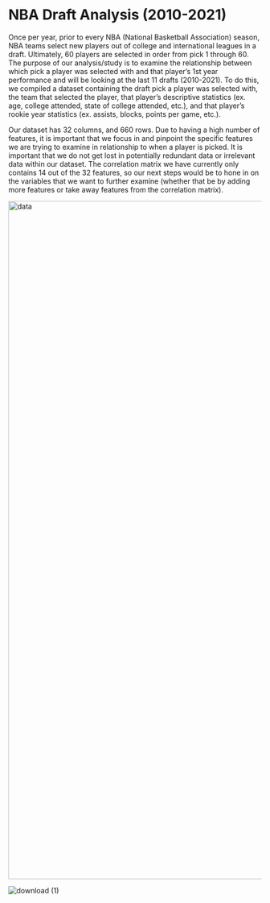 # NBA Draft Analysis (2010-2021)

Once per year, prior to every NBA (National Basketball Association) season, NBA teams select new players out of college and international leagues in a draft. Ultimately, 60 players are selected in  order from pick 1 through 60. The purpose of our analysis/study is to examine the relationship between  which pick a player was selected with and that player’s 1st year performance and will be looking at the  last 11 drafts (2010-2021). To do this, we compiled a dataset containing the draft pick a player was selected with, the team that selected the player, that player’s descriptive statistics (ex. age, college attended, state of college attended, etc.), and that player’s rookie year statistics (ex. assists, blocks, points per game, etc.).


Our dataset has 32 columns, and 660 rows. Due to having a high number of features, it
is important that we focus in and pinpoint the specific features we are trying to examine in relationship to
when a player is picked. It is important that we do not get lost in potentially redundant data or irrelevant
data within our dataset. The correlation matrix we have currently only contains 14 out of the 32 features, so
our next steps would be to hone in on the variables that we want to further examine (whether that be
by adding more features or take away features from the correlation matrix).


<img width="1347" alt="data" src="https://user-images.githubusercontent.com/66886936/116904257-77d50900-ac0b-11eb-98a3-820409fd772d.png">



![download (1)](https://user-images.githubusercontent.com/66886936/116953555-9531c380-ac5b-11eb-91dc-02173b6067e2.png)
